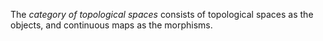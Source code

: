 The *category of topological spaces* consists of topological spaces as the objects, and continuous maps as the morphisms.
